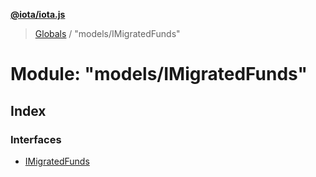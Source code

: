 **[@iota/iota.js](../README.md)**

> [Globals](../README.md) / "models/IMigratedFunds"

# Module: "models/IMigratedFunds"

## Index

### Interfaces

* [IMigratedFunds](../interfaces/_models_imigratedfunds_.imigratedfunds.md)
